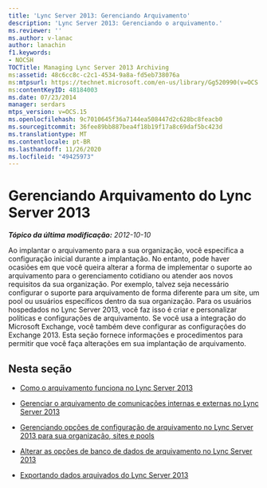 ```yaml
---
title: 'Lync Server 2013: Gerenciando Arquivamento'
description: 'Lync Server 2013: Gerenciando o arquivamento.'
ms.reviewer: ''
ms.author: v-lanac
author: lanachin
f1.keywords:
- NOCSH
TOCTitle: Managing Lync Server 2013 Archiving
ms:assetid: 48c6cc8c-c2c1-4534-9a8a-fd5eb738076a
ms:mtpsurl: https://technet.microsoft.com/en-us/library/Gg520990(v=OCS.15)
ms:contentKeyID: 48184003
ms.date: 07/23/2014
manager: serdars
mtps_version: v=OCS.15
ms.openlocfilehash: 9c7010645f36a7144ea508447d2c628bc8feacb0
ms.sourcegitcommit: 36fee89bb887bea4f18b19f17a8c69daf5bc423d
ms.translationtype: MT
ms.contentlocale: pt-BR
ms.lasthandoff: 11/26/2020
ms.locfileid: "49425973"
---
```

# <a name="managing-lync-server-2013-archiving"></a>Gerenciando Arquivamento do Lync Server 2013

<div data-xmlns="http://www.w3.org/1999/xhtml">

<div class="topic" data-xmlns="http://www.w3.org/1999/xhtml" data-msxsl="urn:schemas-microsoft-com:xslt" data-cs="https://msdn.microsoft.com/">

<div data-asp="https://msdn2.microsoft.com/asp">



</div>

<div id="mainSection">

<div id="mainBody">

<span> </span>

_**Tópico da última modificação:** 2012-10-10_

Ao implantar o arquivamento para a sua organização, você especifica a configuração inicial durante a implantação. No entanto, pode haver ocasiões em que você queira alterar a forma de implementar o suporte ao arquivamento para o gerenciamento cotidiano ou atender aos novos requisitos da sua organização. Por exemplo, talvez seja necessário configurar o suporte para arquivamento de forma diferente para um site, um pool ou usuários específicos dentro da sua organização. Para os usuários hospedados no Lync Server 2013, você faz isso é criar e personalizar políticas e configurações de arquivamento. Se você usa a integração do Microsoft Exchange, você também deve configurar as configurações do Exchange 2013. Esta seção fornece informações e procedimentos para permitir que você faça alterações em sua implantação de arquivamento.

<div>

## <a name="in-this-section"></a>Nesta seção

  - [Como o arquivamento funciona no Lync Server 2013](lync-server-2013-how-archiving-works.md)

  - [Gerenciar o arquivamento de comunicações internas e externas no Lync Server 2013](lync-server-2013-managing-the-archiving-of-internal-and-external-communications.md)

  - [Gerenciando opções de configuração de arquivamento no Lync Server 2013 para sua organização, sites e pools](lync-server-2013-managing-archiving-configuration-options-for-your-organization-sites-and-pools.md)

  - [Alterar as opções de banco de dados de arquivamento no Lync Server 2013](lync-server-2013-changing-archiving-database-options.md)

  - [Exportando dados arquivados do Lync Server 2013](lync-server-2013-exporting-archived-data.md)

</div>

</div>

<span> </span>

</div>

</div>

</div>

